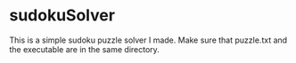 # sudokuSolver

This is a simple sudoku puzzle solver I made. Make sure that puzzle.txt and the executable are in the same directory.
